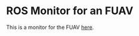 # ROS Monitor for an FUAV
This is a monitor for the FUAV [here](https://github.com/iagosilvestre/tello_ros.git).
